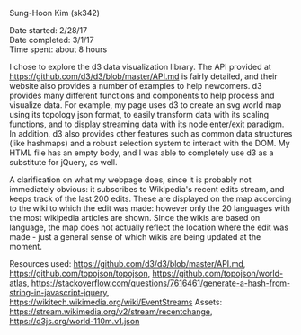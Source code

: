 Sung-Hoon Kim (sk342)

Date started:  2/28/17  
Date completed:  3/1/17  
Time spent: about 8 hours  

I chose to explore the d3 data visualization library. The API provided at https://github.com/d3/d3/blob/master/API.md is fairly detailed, and their website also provides a number of examples to help newcomers. d3 provides many different functions and components to help process and visualize data. For example, my page uses d3 to create an svg world map using its topology json format, to easily transform data with its scaling functions, and to display streaming data with its node enter/exit paradigm. In addition, d3 also provides other features such as common data structures (like hashmaps) and a robust selection system to interact with the DOM. My HTML file has an empty body, and I was able to completely use d3 as a substitute for jQuery, as well.

A clarification on what my webpage does, since it is probably not immediately obvious: it subscribes to Wikipedia's recent edits stream, and keeps track of the last 200 edits. These are displayed on the map according to the wiki to which the edit was made: however only the 20 languages with the most wikipedia articles are shown. Since the wikis are based on language, the map does not actually reflect the location where the edit was made - just a general sense of which wikis are being updated at the moment.

Resources used: https://github.com/d3/d3/blob/master/API.md, https://github.com/topojson/topojson, https://github.com/topojson/world-atlas, https://stackoverflow.com/questions/7616461/generate-a-hash-from-string-in-javascript-jquery, https://wikitech.wikimedia.org/wiki/EventStreams
Assets: https://stream.wikimedia.org/v2/stream/recentchange, https://d3js.org/world-110m.v1.json

